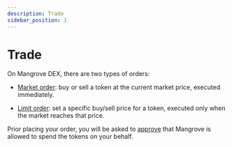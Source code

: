 ```yaml
---
description: Trade
sidebar_position: 1
---
```



# Trade

On Mangrove DEX, there are two types of orders:

* [Market order](./how-to-market-order.md): buy or sell a token at the current market price, executed immediately.

* [Limit order](./how-to-limit-order.md): set a specific buy/sell price for a token, executed only when the market reaches that price.

Prior placing your order, you will be asked to [approve](./approve-buy.md) that Mangrove is allowed to spend the tokens on your behalf.
